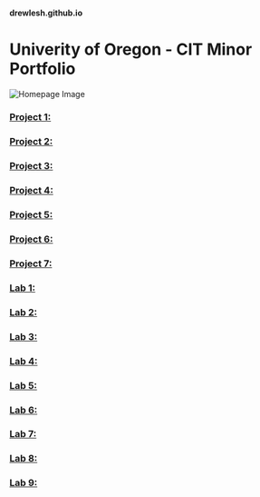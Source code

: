 #### drewlesh.github.io
# Univerity of Oregon - CIT Minor Portfolio
![Homepage Image](C:\Users\drewl\cit281\p7\CIT-Github-Homepage.jpg "Homepage Image")
### [Project 1:](https://uo-cit-drewlesh.github.io/CIT281-Project-1/)

### [Project 2:](https://uo-cit-drewlesh.github.io/CIT281-Project-2/)

### [Project 3:](https://uo-cit-drewlesh.github.io/CIT281-Project-3/)

### [Project 4:](https://uo-cit-drewlesh.github.io/CIT281-Project-4/)

### [Project 5:](https://uo-cit-drewlesh.github.io/CIT281-Project-5/)

### [Project 6:](https://uo-cit-drewlesh.github.io/CIT281-Project-6/)

### [Project 7:](https://uo-cit-drewlesh.github.io/CIT281-Project-7/)



### [Lab 1:](https://uo-cit-drewlesh.github.io/CIT281-lab-1/)

### [Lab 2:](https://uo-cit-drewlesh.github.io/CIT281-lab-2/)

### [Lab 3:](https://uo-cit-drewlesh.github.io/CIT281-lab-3/)

### [Lab 4:](https://uo-cit-drewlesh.github.io/CIT281-lab-4/)

### [Lab 5:](https://uo-cit-drewlesh.github.io/CIT281-lab-5/)

### [Lab 6:](https://uo-cit-drewlesh.github.io/CIT281-lab-6/)

### [Lab 7:](https://uo-cit-drewlesh.github.io/CIT281-lab-7/)

### [Lab 8:](https://uo-cit-drewlesh.github.io/CIT281-lab-8/)

### [Lab 9:](https://uo-cit-drewlesh.github.io/CIT281-lab-9/)

